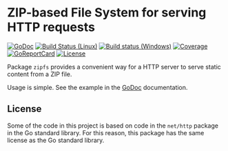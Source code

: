 # ZIP-based File System for serving HTTP requests

[![GoDoc](https://godoc.org/github.com/spkg/zipfs?status.svg)](https://godoc.org/github.com/spkg/zipfs)
[![Build Status (Linux)](https://travis-ci.org/spkg/zipfs.svg?branch=master)](https://travis-ci.org/spkg/zipfs)
[![Build status (Windows)](https://ci.appveyor.com/api/projects/status/1l3spdhwwftuk6nt?svg=true)](https://ci.appveyor.com/project/jjeffery/zipfs)
[![Coverage](http://gocover.io/_badge/github.com/spkg/zipfs)](http://gocover.io/github.com/spkg/zipfs)
[![GoReportCard](http://goreportcard.com/badge/spkg/zipfs)](http://goreportcard.com/report/spkg/zipfs)
[![License](https://img.shields.io/badge/license-BSD-green.svg)](https://raw.githubusercontent.com/spkg/zipfs/master/LICENSE.md)

Package `zipfs` provides a convenient way for a HTTP server to serve
static content from a ZIP file.

Usage is simple. See the example in the
[GoDoc](https://godoc.org/github.com/spkg/zipfs) documentation.

## License

Some of the code in this project is based on code in the `net/http`
package in the Go standard library. For this reason, this package has
the same license as the Go standard library.
